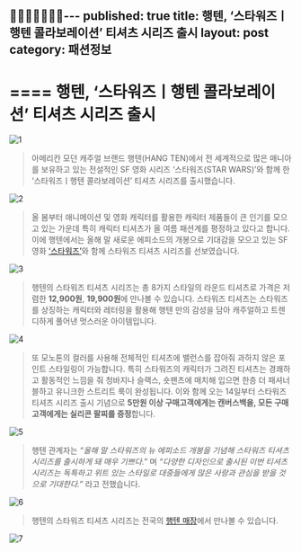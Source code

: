 ---
published: true
title: 행텐, ‘스타워즈ㅣ행텐 콜라보레이션’ 티셔츠 시리즈 출시
layout: post
category: 패션정보
---
====
행텐, ‘스타워즈ㅣ행텐 콜라보레이션’ 티셔츠 시리즈 출시
====
![1](https://lh6.googleusercontent.com/-qHaArzdsJEc/VWhsT0O2t2I/AAAAAAAAA_M/DvKWTMl4jdM/w344-h243-no/1.jpg)

>아메리칸 모던 캐주얼 브랜드 행텐(HANG TEN)에서
전 세계적으로 많은 매니아를 보유하고 있는 전설적인 SF 영화 시리즈 ‘스타워즈(STAR WARS)’와 
함께 한 ‘스타워즈ㅣ행텐 콜라보레이션’ 티셔츠 시리즈를 출시했습니다.

![2](https://lh3.googleusercontent.com/--BP-xV3uQKU/VWhsUKWJ1EI/AAAAAAAAA_c/Hpww8zEF9zw/w345-h201-no/2.jpg)

>올 봄부터 애니메이션 및 영화 캐릭터를 활용한 캐릭터 제품들이 큰 인기를 모으고 있는 
가운데 특히 캐릭터 티셔츠가 올 여름 패션계를 평정하고 있다고 합니다.
이에 행텐에서는 올해 말 새로운 에피소드의 개봉으로 기대감을 모으고 있는 
SF영화 [‘스타워즈’](http://movie.naver.com/movie/bi/mi/basic.nhn?code=24479)와 함께 스타워즈 티셔츠 시리즈를 선보였습니다.


![3](https://lh3.googleusercontent.com/-xYR3Ayqx-Sk/VWhsUMsNzSI/AAAAAAAAA_o/eLw-4BDGH3w/w345-h201-no/3.jpg)

>행텐의 스타워즈 티셔츠 시리즈는 총 8가지 스타일의 라운드 티셔츠로
가격은 저렴한 **12,900원**, **19,900원**에 만나볼 수 있습니다.
스타워즈 티셔츠는 스타워즈를 상징하는 캐릭터와 레터링을 활용해
행텐 만의 감성을 담아 캐주얼하고 트렌디하게 풀어낸 멋스러운 아이템입니다.

![4](https://lh3.googleusercontent.com/-HuLCuvvg-7w/VWhsUtCzcSI/AAAAAAAAA_Y/ALkKVcdOhDk/w345-h201-no/4.jpg)
>또 모노톤의 컬러를 사용해 전체적인 티셔츠에 밸런스를 잡아줘 과하지 않은 포인트 스타일링이 가능합니다.
특히 스타워즈의 캐릭터가 그려진 티셔츠는 경쾌하고 활동적인 느낌을 줘 청바지나 슬랙스, 숏팬츠에 매치해 입으면 
한층 더 패셔너블하고 유니크한 스트리트 룩이 완성됩니다.
이와 함께 오는 14일부터 스타워즈 티셔츠 시리즈 출시 기념으로 **5만원 이상 구매고객에게는 캔버스백을, 모든 구매고객에게는 실리콘 팔찌를 증정**합니다.


![5](https://lh3.googleusercontent.com/-gKeL3i9waFE/VWhsVDE-XHI/AAAAAAAAA_w/fwDFDvDTjMM/w345-h201-no/5.jpg)
>행텐 관계자는 
>*“올해 말 스타워즈의 뉴 에피소드 개봉을 기념해 스타워즈 티셔츠 시리즈를 출시하게 돼 매우 기쁘다.”*
>며 
*“다양한 디자인으로 출시된 이번 티셔츠 시리즈는 독특하고 위트 있는 스타일로 대중들에게 많은 사랑과 관심을 받을 것으로 기대한다.”*
라고 전했습니다.

![6](https://lh3.googleusercontent.com/-1XPHtbqbU_s/VWhsVBG6N-I/AAAAAAAAA_k/yORXV4ulvk4/w345-h201-no/6.jpg)
>행텐의 스타워즈 티셔츠 시리즈는 전국의 [행텐 매장](www.hangten.co.kr)에서 만나볼 수 있습니다.

![7](https://lh6.googleusercontent.com/-7WLEvrmpuXo/VWhsVioJJBI/AAAAAAAAA_4/R6Nk4pMl1uk/w345-h488-no/7.jpg)
